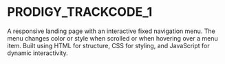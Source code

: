 # PRODIGY_TRACKCODE_1
A responsive landing page with an interactive fixed navigation menu. The menu changes color or style when scrolled or when hovering over a menu item. Built using HTML for structure, CSS for styling, and JavaScript for dynamic interactivity.
